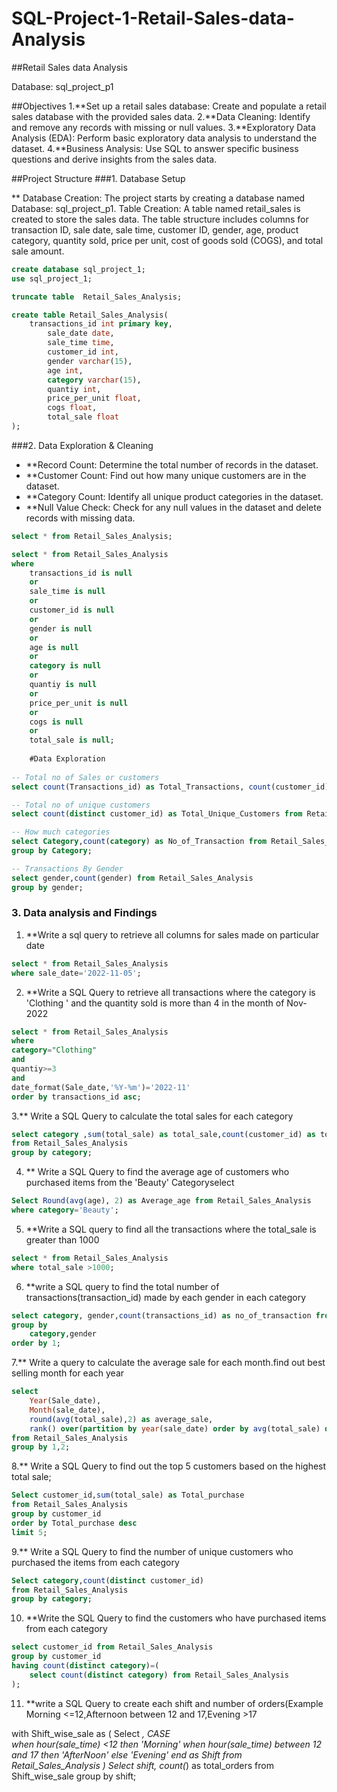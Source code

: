 # SQL-Project-1-Retail-Sales-data-Analysis
 
##Retail Sales data Analysis

Database:  sql_project_p1

##Objectives
1.**Set up a retail sales database: Create and populate a retail sales database with the provided sales data.
2.**Data Cleaning: Identify and remove any records with missing or null values.
3.**Exploratory Data Analysis (EDA): Perform basic exploratory data analysis to understand the dataset.
4.**Business Analysis: Use SQL to answer specific business questions and derive insights from the sales data.

##Project Structure
###1. Database Setup

** Database Creation: The project starts by creating a database named Database:  sql_project_p1.
Table Creation: A table named retail_sales is created to store the sales data. The table structure includes columns for transaction ID, sale date, sale time, customer ID, gender, age, product category, quantity sold, price per unit, cost of goods sold (COGS), and total sale amount.

```sql
create database sql_project_1;
use sql_project_1;

truncate table  Retail_Sales_Analysis;

create table Retail_Sales_Analysis(
	transactions_id	int primary key,
        sale_date date,
        sale_time time,
        customer_id int,
        gender varchar(15),
        age int,
        category varchar(15),
        quantiy	int,
        price_per_unit float,
        cogs float,
        total_sale float
);

```

###2. Data Exploration & Cleaning
- **Record Count: Determine the total number of records in the dataset.
- **Customer Count: Find out how many unique customers are in the dataset.
- **Category Count: Identify all unique product categories in the dataset.
- **Null Value Check: Check for any null values in the dataset and delete records with missing data.

```sql
select * from Retail_Sales_Analysis;

select * from Retail_Sales_Analysis
where
    transactions_id is null
    or
    sale_time is null
    or
    customer_id	is null
    or
    gender is null 
    or 
    age is null
    or
    category is null
    or
    quantiy is null
    or
    price_per_unit is null 
    or 
    cogs is null
    or
    total_sale is null;
    
    #Data Exploration
    
-- Total no of Sales or customers
select count(Transactions_id) as Total_Transactions, count(customer_id) as Total_customers  from Retail_Sales_Analysis;

-- Total no of unique customers
select count(distinct customer_id) as Total_Unique_Customers from Retail_Sales_Analysis;

-- How much categories
select Category,count(category) as No_of_Transaction from Retail_Sales_Analysis
group by Category;

-- Transactions By Gender
select gender,count(gender) from Retail_Sales_Analysis
group by gender;

  ```

### 3. Data analysis and Findings

1. **Write a sql query to retrieve all columns for sales made on particular date
```sql
select * from Retail_Sales_Analysis
where sale_date='2022-11-05';
```

2. **Write a SQL Query to retrieve all transactions where the category is 'Clothing ' and the quantity sold is more than 4 in the month of Nov-2022
```sql
select * from Retail_Sales_Analysis
where 
category="Clothing"
and
quantiy>=3
and 
date_format(Sale_date,'%Y-%m')='2022-11'
order by transactions_id asc;
```

3.** Write a SQL Query to calculate the total sales for each category
```sql
select category ,sum(total_sale) as total_sale,count(customer_id) as total_orders
from Retail_Sales_Analysis
group by category;
```

4. ** Write a SQL Query to find the average age of customers who purchased items from the 'Beauty' Categoryselect 
```sql
Select Round(avg(age), 2) as Average_age from Retail_Sales_Analysis
where category='Beauty';
```

5. **Write a SQL query to find all the transactions where the total_sale is greater than 1000
```sql
select * from Retail_Sales_Analysis
where total_sale >1000;
```

6. **write a SQL query to find the total number of transactions(transaction_id) made by each gender in each category
```sql
select category, gender,count(transactions_id) as no_of_transaction from Retail_Sales_Analysis
group by
	category,gender
order by 1;
```

7.** Write a query to calculate the average sale for each month.find out best selling month for each year
```sql
select 
	Year(Sale_date),
    Month(sale_date),
    round(avg(total_sale),2) as average_sale,
    rank() over(partition by year(sale_date) order by avg(total_sale) desc) 
from Retail_Sales_Analysis
group by 1,2;
```

 8.** Write a SQL Query to find out the top 5 customers based on the highest total sale;
```sql
Select customer_id,sum(total_sale) as Total_purchase
from Retail_Sales_Analysis
group by customer_id
order by Total_purchase desc
limit 5;
```

9.** Write a SQL Query to find the number of unique customers who purchased the items from each category
```sql
Select category,count(distinct customer_id)
from Retail_Sales_Analysis
group by category;
```

10. **Write the SQL Query to find the customers who have purchased items from each category
```sql
select customer_id from Retail_Sales_Analysis
group by customer_id
having count(distinct category)=(
	select count(distinct category) from Retail_Sales_Analysis
);
```

11. **write a SQL Query to create each shift and number of orders(Example Morning <=12,Afternoon between 12 and 17,Evening >17

with Shift_wise_sale
as (
		Select *,
		CASE 	
			when hour(sale_time) <12 then 'Morning'
			when hour(sale_time) between 12 and 17 then 'AfterNoon'
			else 'Evening'
			end
			as Shift
			from Retail_Sales_Analysis
    )
Select shift, count(*) as total_orders
    from Shift_wise_sale
    group by shift;
  


